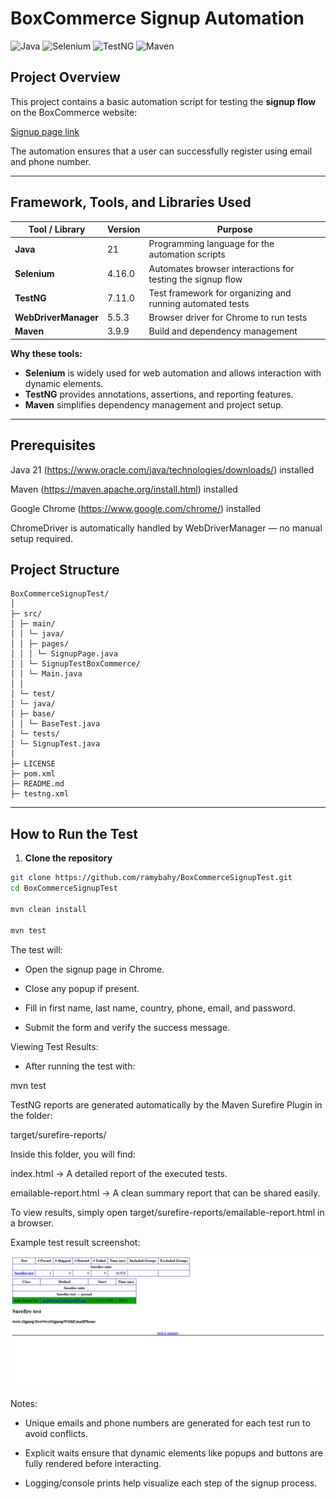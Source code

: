 # BoxCommerce Signup Automation

![Java](https://img.shields.io/badge/Java-21-orange?logo=java&logoColor=white)
![Selenium](https://img.shields.io/badge/Selenium-4.16.0-43B02A?logo=selenium&logoColor=white)
![TestNG](https://img.shields.io/badge/TestNG-7.11.0-blueviolet?logo=testng&logoColor=white)
![Maven](https://img.shields.io/badge/Maven-3.9.9-C71A36?logo=apachemaven&logoColor=white)

## Project Overview
This project contains a basic automation script for testing the **signup flow** on the BoxCommerce website:

[Signup page link](https://dashboard-uat.boxcommerce.com/en-GB/auth/sign-up)

The automation ensures that a user can successfully register using email and phone number.

---

## Framework, Tools, and Libraries Used

| Tool / Library | Version | Purpose |
|----------------|--------|---------|
| **Java**       | 21     | Programming language for the automation scripts |
| **Selenium**   | 4.16.0 | Automates browser interactions for testing the signup flow |
| **TestNG**     | 7.11.0 | Test framework for organizing and running automated tests |
| **WebDriverManager** | 5.5.3 | Browser driver for Chrome to run tests |
| **Maven**      | 3.9.9 | Build and dependency management |

**Why these tools:**
- **Selenium** is widely used for web automation and allows interaction with dynamic elements.
- **TestNG** provides annotations, assertions, and reporting features.
- **Maven** simplifies dependency management and project setup.

---

## Prerequisites

Java 21 (https://www.oracle.com/java/technologies/downloads/) installed

Maven (https://maven.apache.org/install.html) installed

Google Chrome (https://www.google.com/chrome/) installed

ChromeDriver is automatically handled by WebDriverManager — no manual setup required.

## Project Structure
```
BoxCommerceSignupTest/
│
├─ src/
│ ├─ main/
│ │ └─ java/
│ │ ├─ pages/
│ │ │ └─ SignupPage.java
│ │ └─ SignupTestBoxCommerce/
│ │ └─ Main.java
│ │
│ └─ test/
│ └─ java/
│ ├─ base/
│ │ └─ BaseTest.java
│ └─ tests/
│ └─ SignupTest.java
│
├─ LICENSE
├─ pom.xml
├─ README.md
├─ testng.xml
```

---

## How to Run the Test

1. **Clone the repository**
```bash
git clone https://github.com/ramybahy/BoxCommerceSignupTest.git
cd BoxCommerceSignupTest

mvn clean install

mvn test
```

The test will:

- Open the signup page in Chrome.

- Close any popup if present.

- Fill in first name, last name, country, phone, email, and password.

- Submit the form and verify the success message.


Viewing Test Results:

- After running the test with:
 
 mvn test

TestNG reports are generated automatically by the Maven Surefire Plugin in the folder:

target/surefire-reports/

Inside this folder, you will find:

index.html → A detailed report of the executed tests.

emailable-report.html → A clean summary report that can be shared easily.

To view results, simply open target/surefire-reports/emailable-report.html in a browser.

Example test result screenshot:

![Test Result Screenshot](assets/test-result.png)


Notes:

- Unique emails and phone numbers are generated for each test run to avoid conflicts.

- Explicit waits ensure that dynamic elements like popups and buttons are fully rendered before interacting.

- Logging/console prints help visualize each step of the signup process.
